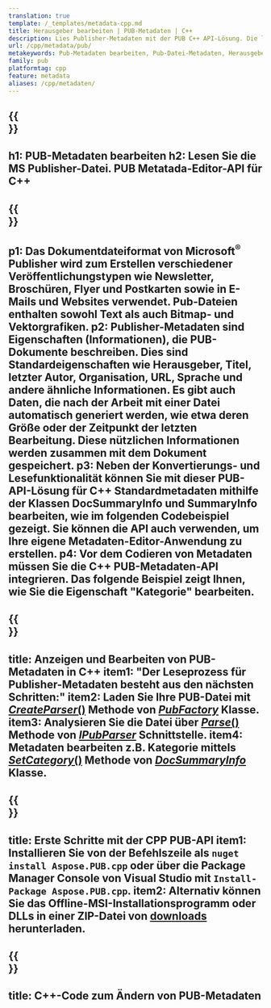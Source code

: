 ```yaml
---
translation: true
template: /_templates/metadata-cpp.md
title: Herausgeber bearbeiten | PUB-Metadaten | C++
description: Lies Publisher-Metadaten mit der PUB C++ API-Lösung. Die lokale C++-API ermöglicht Ihnen den Zugriff auf die SummaryInfo- und DocSummaryInfo-Eigenschaften.
url: /cpp/metadata/pub/
metakeywords: Pub-Metadaten bearbeiten, Pub-Datei-Metadaten, Herausgeber-Metadaten-Editor, Pub-Datei-Metadaten lesen, Pub-Metadaten lesen
family: pub
platformtag: cpp
feature: metadata
aliases: /cpp/metadaten/
---
```


{{<section banner>}}
---
h1: PUB-Metadaten bearbeiten
h2: Lesen Sie die MS Publisher-Datei. PUB Metatada-Editor-API für C++
---

{{<section overview>}}
---
p1: Das Dokumentdateiformat von Microsoft<sup>®</sup> Publisher wird zum Erstellen verschiedener Veröffentlichungstypen wie Newsletter, Broschüren, Flyer und Postkarten sowie in E-Mails und Websites verwendet. Pub-Dateien enthalten sowohl Text als auch Bitmap- und Vektorgrafiken.
p2: Publisher-Metadaten sind Eigenschaften (Informationen), die PUB-Dokumente beschreiben. Dies sind Standardeigenschaften wie Herausgeber, Titel, letzter Autor, Organisation, URL, Sprache und andere ähnliche Informationen. Es gibt auch Daten, die nach der Arbeit mit einer Datei automatisch generiert werden, wie etwa deren Größe oder der Zeitpunkt der letzten Bearbeitung. Diese nützlichen Informationen werden zusammen mit dem Dokument gespeichert.
p3: Neben der Konvertierungs- und Lesefunktionalität können Sie mit dieser PUB-API-Lösung für C++ Standardmetadaten mithilfe der Klassen DocSummaryInfo und SummaryInfo bearbeiten, wie im folgenden Codebeispiel gezeigt. Sie können die API auch verwenden, um Ihre eigene Metadaten-Editor-Anwendung zu erstellen.
p4: Vor dem Codieren von Metadaten müssen Sie die C++ PUB-Metadaten-API integrieren. Das folgende Beispiel zeigt Ihnen, wie Sie die Eigenschaft "Kategorie" bearbeiten.
---

{{<section feature1>}}
---
title: Anzeigen und Bearbeiten von PUB-Metadaten in C++
item1: "Der Leseprozess für Publisher-Metadaten besteht aus den nächsten Schritten:"
item2: Laden Sie Ihre PUB-Datei mit [*CreateParser*()](https://reference.aspose.com/pub/cpp/class/aspose.pub.pub_factory#a88c04c4c35d45ee8febc7e1554d03c4b) Methode von [*PubFactory*](https://reference.aspose.com/pub/cpp/class/aspose.pub.pub_factory) Klasse.
item3: Analysieren Sie die Datei über [*Parse*()](https://reference.aspose.com/pub/cpp/class/aspose.pub.i_pub_parser#ae9fc7043f382a5b4a7b694f0fe477915) Methode von [*IPubParser*](https://reference.aspose.com/pub/cpp/class/aspose.pub.i_pub_parser) Schnittstelle.
item4: Metadaten bearbeiten z.B. Kategorie mittels [*SetCategory*()](https://reference.aspose.com/pub/cpp/class/aspose.pub.doc_summary_info#a2e023fe8e8ecd0bf03bb6c9d561f8fec) Methode von [*DocSummaryInfo*](https://reference.aspose.com/pub/cpp/class/aspose.pub.doc_summary_info) Klasse.
---

{{<section feature2>}}
---
title: Erste Schritte mit der CPP PUB-API
item1: Installieren Sie von der Befehlszeile als ```nuget install Aspose.PUB.cpp``` oder über die Package Manager Console von Visual Studio mit ```Install-Package Aspose.PUB.cpp```.
item2: Alternativ können Sie das Offline-MSI-Installationsprogramm oder DLLs in einer ZIP-Datei von [downloads](https://releases.aspose.com/pub/cpp/) herunterladen.
---

{{<section codeexample>}}
---
title: C++-Code zum Ändern von PUB-Metadaten
---
